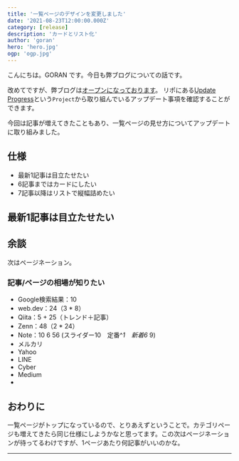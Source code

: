 ```yaml
---
title: '一覧ページのデザインを変更しました'
date: '2021-08-23T12:00:00.000Z'
category: [release]
description: 'カードとリスト化'
author: 'goran'
hero: 'hero.jpg'
ogp: 'ogp.jpg'
---
```


こんにちは。GORAN です。今日も弊ブログについての話です。

改めてですが、弊ブログは[オープンになっております]((https://github.com/plusclass/devlog))。
リポにある[Update Progress](https://github.com/orgs/plusclass/projects/1)という`Project`から取り組んでいるアップデート事項を確認することができます。

今回は記事が増えてきたこともあり、一覧ページの見せ方についてアップデートに取り組みました。

## 仕様
- 最新1記事は目立たせたい
- 6記事まではカードにしたい
- 7記事以降はリストで縦幅詰めたい

## 最新1記事は目立たせたい


## 余談
次はページネーション。

### 記事/ページの相場が知りたい
- Google検索結果：10
- web.dev：24（3 * 8）
- Qiita：5 + 25（トレンド＋記事）
- Zenn：48（2 * 24）
- Note：10 6 56 (スライダー10　定番^*1　新着6* 9)
- メルカリ
- Yahoo
- LINE
- Cyber
- Medium
- 

## おわりに
一覧ページがトップになっているので、とりあえずということで。カテゴリページも増えてきたら同じ仕様にしようかなと思ってます。この次はページネーションが待ってるわけですが、1ページあたり何記事がいいのかな。

---